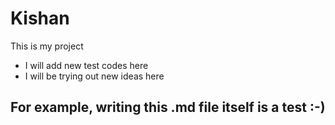 # Kishan
This is my project

- I will add new test codes here
- I will be trying out new ideas here

## For example, writing this .md file itself is a test :-)
